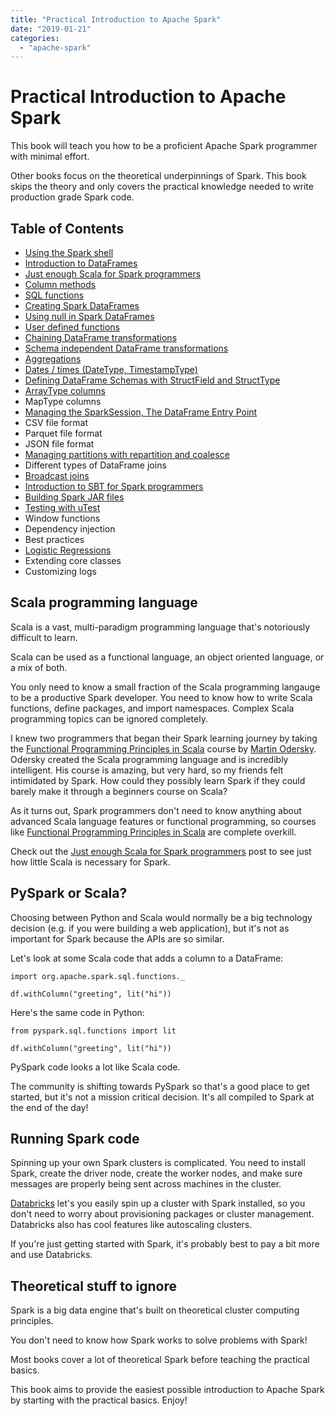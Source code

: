 ```yaml
---
title: "Practical Introduction to Apache Spark"
date: "2019-01-21"
categories: 
  - "apache-spark"
---
```


# Practical Introduction to Apache Spark

This book will teach you how to be a proficient Apache Spark programmer with minimal effort.

Other books focus on the theoretical underpinnings of Spark. This book skips the theory and only covers the practical knowledge needed to write production grade Spark code.

## Table of Contents

- [Using the Spark shell](https://www.mungingdata.com/apache-spark/using-the-console)
- [Introduction to DataFrames](https://www.mungingdata.com/apache-spark/introduction-to-dataframes)
- [Just enough Scala for Spark programmers](https://www.mungingdata.com/apache-spark/just-enough-scala)
- [Column methods](https://www.mungingdata.com/apache-spark/column-methods)
- [SQL functions](https://www.mungingdata.com/apache-spark/spark-sql-functions)
- [Creating Spark DataFrames](https://medium.com/@mrpowers/manually-creating-spark-dataframes-b14dae906393)
- [Using null in Spark DataFrames](https://www.mungingdata.com/apache-spark/dealing-with-null)
- [User defined functions](https://medium.com/@mrpowers/spark-user-defined-functions-udfs-6c849e39443b)
- [Chaining DataFrame transformations](https://becominghuman.ai/chaining-spark-sql-functions-and-user-defined-functions-2e98534b6885)
- [Schema independent DataFrame transformations](https://medium.com/@mrpowers/schema-independent-dataframe-transformations-d6b36e12dca6)
- [Aggregations](https://www.mungingdata.com/apache-spark/aggregations)
- [Dates / times (DateType, TimestampType)](https://www.mungingdata.com/apache-spark/dates-times)
- [Defining DataFrame Schemas with StructField and StructType](https://www.mungingdata.com/apache-spark/dataframe-schema-structfield-structtype)
- [ArrayType columns](https://www.mungingdata.com/apache-spark/arraytype-columns)
- MapType columns
- [Managing the SparkSession, The DataFrame Entry Point](https://www.mungingdata.com/apache-spark/sparksession)
- CSV file format
- Parquet file format
- JSON file format
- [Managing partitions with repartition and coalesce](https://medium.com/@mrpowers/managing-spark-partitions-with-coalesce-and-repartition-4050c57ad5c4)
- Different types of DataFrame joins
- [Broadcast joins](https://www.mungingdata.com/apache-spark/broadcast-joins)
- [Introduction to SBT for Spark programmers](https://www.mungingdata.com/apache-spark/introduction-to-sbt)
- [Building Spark JAR files](https://www.mungingdata.com/apache-spark/building-jar-files-with-sbt)
- [Testing with uTest](https://www.mungingdata.com/apache-spark/testing-with-utest)
- Window functions
- Dependency injection
- Best practices
- [Logistic Regressions](https://www.mungingdata.com/apache-spark/logistic-regressions)
- Extending core classes
- Customizing logs

## Scala programming language

Scala is a vast, multi-paradigm programming language that's notoriously difficult to learn.

Scala can be used as a functional language, an object oriented language, or a mix of both.

You only need to know a small fraction of the Scala programming langauge to be a productive Spark developer. You need to know how to write Scala functions, define packages, and import namespaces. Complex Scala programming topics can be ignored completely.

I knew two programmers that began their Spark learning journey by taking the [Functional Programming Principles in Scala](https://www.coursera.org/learn/progfun1) course by [Martin Odersky](https://en.wikipedia.org/wiki/Martin_Odersky). Odersky created the Scala programming language and is incredibly intelligent. His course is amazing, but very hard, so my friends felt intimidated by Spark. How could they possibly learn Spark if they could barely make it through a beginners course on Scala?

As it turns out, Spark programmers don't need to know anything about advanced Scala language features or functional programming, so courses like [Functional Programming Principles in Scala](https://www.coursera.org/learn/progfun1) are complete overkill.

Check out the [Just enough Scala for Spark programmers](https://www.mungingdata.com/apache-spark/just-enough-scala) post to see just how little Scala is necessary for Spark.

## PySpark or Scala?

Choosing between Python and Scala would normally be a big technology decision (e.g. if you were building a web application), but it's not as important for Spark because the APIs are so similar.

Let's look at some Scala code that adds a column to a DataFrame:

```
import org.apache.spark.sql.functions._

df.withColumn("greeting", lit("hi"))
```

Here's the same code in Python:

```
from pyspark.sql.functions import lit

df.withColumn("greeting", lit("hi"))
```

PySpark code looks a lot like Scala code.

The community is shifting towards PySpark so that's a good place to get started, but it's not a mission critical decision. It's all compiled to Spark at the end of the day!

## Running Spark code

Spinning up your own Spark clusters is complicated. You need to install Spark, create the driver node, create the worker nodes, and make sure messages are properly being sent across machines in the cluster.

[Databricks](https://databricks.com/) let's you easily spin up a cluster with Spark installed, so you don't need to worry about provisioning packages or cluster management. Databricks also has cool features like autoscaling clusters.

If you're just getting started with Spark, it's probably best to pay a bit more and use Databricks.

## Theoretical stuff to ignore

Spark is a big data engine that's built on theoretical cluster computing principles.

You don't need to know how Spark works to solve problems with Spark!

Most books cover a lot of theoretical Spark before teaching the practical basics.

This book aims to provide the easiest possible introduction to Apache Spark by starting with the practical basics. Enjoy!
